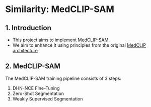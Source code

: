# Similarity: MedCLIP-SAM

## 1. Introduction
- This project aims to implement [MedCLIP-SAM](https://arxiv.org/pdf/2403.20253).
- We aim to enhance it using principles from the original [MedCLIP architecture](https://arxiv.org/pdf/2210.10163)

## 2. MedCLIP-SAM
The MedCLIP-SAM training pipeline consists of 3 steps:
1. DHN-NCE Fine-Tuning
2. Zero-Shot Segmentation
3. Weakly Supervised Segmentation
